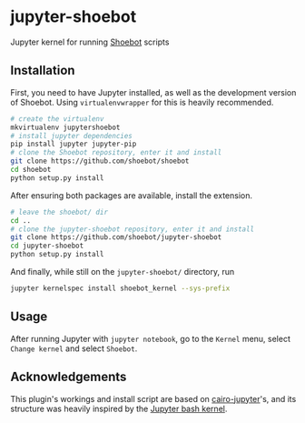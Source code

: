 # jupyter-shoebot

Jupyter kernel for running [Shoebot](https://github.com/shoebot/shoebot) scripts

## Installation

First, you need to have Jupyter installed, as well as the development version
of Shoebot. Using `virtualenvwrapper` for this is heavily recommended.

```bash
# create the virtualenv
mkvirtualenv jupytershoebot
# install jupyter dependencies
pip install jupyter jupyter-pip
# clone the Shoebot repository, enter it and install
git clone https://github.com/shoebot/shoebot
cd shoebot
python setup.py install
```

After ensuring both packages are available, install the extension.

```bash
# leave the shoebot/ dir
cd ..
# clone the jupyter-shoebot repository, enter it and install
git clone https://github.com/shoebot/jupyter-shoebot
cd jupyter-shoebot
python setup.py install
```

And finally, while still on the `jupyter-shoebot/` directory, run

```bash
jupyter kernelspec install shoebot_kernel --sys-prefix
```

## Usage

After running Jupyter with `jupyter notebook`, go to the `Kernel` menu, select `Change kernel` and select `Shoebot`.

## Acknowledgements

This plugin's workings and install script are based on [cairo-jupyter](https://github.com/fomightez/cairo-jupyter)'s, and its structure was heavily inspired by the [Jupyter bash kernel](https://github.com/takluyver/bash_kernel).

